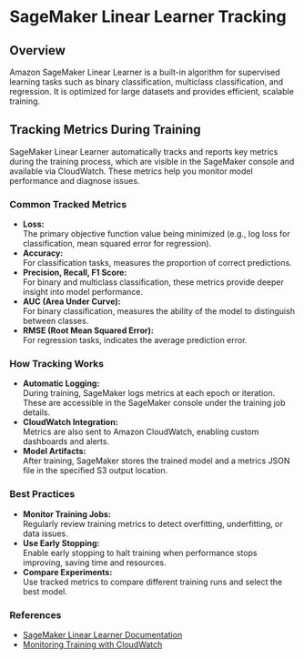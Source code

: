 # SageMaker Linear Learner Tracking

## Overview

Amazon SageMaker Linear Learner is a built-in algorithm for supervised learning tasks such as binary classification, multiclass classification, and regression. It is optimized for large datasets and provides efficient, scalable training.

## Tracking Metrics During Training

SageMaker Linear Learner automatically tracks and reports key metrics during the training process, which are visible in the SageMaker console and available via CloudWatch. These metrics help you monitor model performance and diagnose issues.

### Common Tracked Metrics

- **Loss:**  
  The primary objective function value being minimized (e.g., log loss for classification, mean squared error for regression).
- **Accuracy:**  
  For classification tasks, measures the proportion of correct predictions.
- **Precision, Recall, F1 Score:**  
  For binary and multiclass classification, these metrics provide deeper insight into model performance.
- **AUC (Area Under Curve):**  
  For binary classification, measures the ability of the model to distinguish between classes.
- **RMSE (Root Mean Squared Error):**  
  For regression tasks, indicates the average prediction error.

### How Tracking Works

- **Automatic Logging:**  
  During training, SageMaker logs metrics at each epoch or iteration. These are accessible in the SageMaker console under the training job details.
- **CloudWatch Integration:**  
  Metrics are also sent to Amazon CloudWatch, enabling custom dashboards and alerts.
- **Model Artifacts:**  
  After training, SageMaker stores the trained model and a metrics JSON file in the specified S3 output location.

### Best Practices

- **Monitor Training Jobs:**  
  Regularly review training metrics to detect overfitting, underfitting, or data issues.
- **Use Early Stopping:**  
  Enable early stopping to halt training when performance stops improving, saving time and resources.
- **Compare Experiments:**  
  Use tracked metrics to compare different training runs and select the best model.

### References

- [SageMaker Linear Learner Documentation](https://docs.aws.amazon.com/sagemaker/latest/dg/linear-learner.html)
- [Monitoring Training with CloudWatch](https://docs.aws.amazon.com/sagemaker/latest/dg/training-job-monitor.html)
